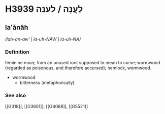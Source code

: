 # H3939 לַעֲנָה / לענה

## laʻănâh

_(lah-an-aw' | la-uh-NAW | la-uh-NA)_

### Definition

feminine noun; from an unused root supposed to mean to curse; wormwood (regarded as poisonous, and therefore accursed); hemlock, wormwood.

- wormwood
    - bitterness (metaphorically)
### See also

[[G318]], [[G3601]], [[G4088]], [[G5521]]

